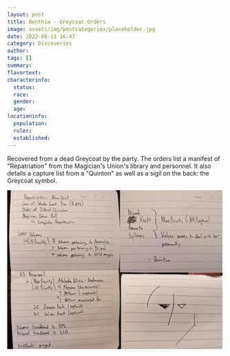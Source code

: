 ```yaml
---
layout: post
title: Benthia - Greycoat Orders
image: assets/img/postcategories/placeholder.jpg
date: 2022-08-11 16:47
category: Discoveries
author: 
tags: []
summary: 
flavortext: 
characterinfo:
  status: 
  race: 
  gender: 
  age: 
locationinfo:
  population: 
  ruler: 
  established: 
---
```


Recovered from a dead Greycoat by the party. The orders list a manifest of "Repatriation" from the Magician's Union's library and personnel. It also details a capture list from a "Quinton" as well as a sigil on the back: the Greycoat symbol.

![GreycoatOrders](/assets\img\postcategories\discoveries\greycoatorders.png)